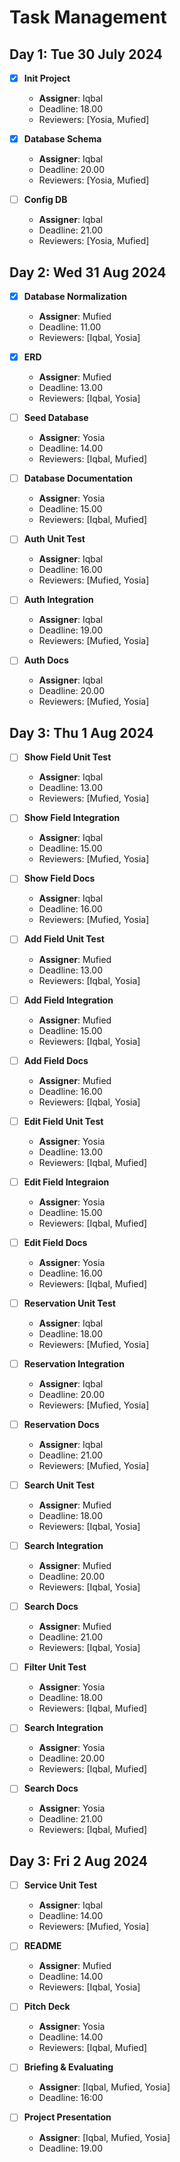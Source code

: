 # Task Management

## Day 1: Tue 30 July 2024

- [x] **Init Project**
    - **Assigner**: Iqbal
    - Deadline: 18.00
    - Reviewers: [Yosia, Mufied]

- [x] **Database Schema**
    - **Assigner**: Iqbal
    - Deadline: 20.00
    - Reviewers: [Yosia, Mufied]

- [ ] **Config DB**
    - **Assigner**: Iqbal
    - Deadline: 21.00
    - Reviewers: [Yosia, Mufied]

## Day 2: Wed 31 Aug 2024

- [X] **Database Normalization**
    - **Assigner**: Mufied
    - Deadline: 11.00
    - Reviewers: [Iqbal, Yosia]

- [X] **ERD**
    - **Assigner**: Mufied
    - Deadline: 13.00
    - Reviewers: [Iqbal, Yosia]

- [ ] **Seed Database**
    - **Assigner**: Yosia
    - Deadline: 14.00
    - Reviewers: [Iqbal, Mufied]

- [ ] **Database Documentation**
    - **Assigner**: Yosia
    - Deadline: 15.00
    - Reviewers: [Iqbal, Mufied]

- [ ] **Auth Unit Test**
    - **Assigner**: Iqbal
    - Deadline: 16.00
    - Reviewers: [Mufied, Yosia]

- [ ] **Auth Integration**
    - **Assigner**: Iqbal
    - Deadline: 19.00
    - Reviewers: [Mufied, Yosia]

- [ ] **Auth Docs**
    - **Assigner**: Iqbal
    - Deadline: 20.00
    - Reviewers: [Mufied, Yosia]

## Day 3: Thu 1 Aug 2024

- [ ] **Show Field Unit Test**
    - **Assigner**: Iqbal
    - Deadline: 13.00
    - Reviewers: [Mufied, Yosia]

- [ ] **Show Field Integration**
    - **Assigner**: Iqbal
    - Deadline: 15.00
    - Reviewers: [Mufied, Yosia]

- [ ] **Show Field Docs**
    - **Assigner**: Iqbal
    - Deadline: 16.00
    - Reviewers: [Mufied, Yosia]

- [ ] **Add Field Unit Test**
    - **Assigner**: Mufied
    - Deadline: 13.00
    - Reviewers: [Iqbal, Yosia]

- [ ] **Add Field Integration**
    - **Assigner**: Mufied
    - Deadline: 15.00
    - Reviewers: [Iqbal, Yosia]

- [ ] **Add Field Docs**
    - **Assigner**: Mufied
    - Deadline: 16.00
    - Reviewers: [Iqbal, Yosia]

- [ ] **Edit Field Unit Test**
    - **Assigner**: Yosia
    - Deadline: 13.00
    - Reviewers: [Iqbal, Mufied]

- [ ] **Edit Field Integraion**
    - **Assigner**: Yosia
    - Deadline: 15.00
    - Reviewers: [Iqbal, Mufied]

- [ ] **Edit Field Docs**
    - **Assigner**: Yosia
    - Deadline: 16.00
    - Reviewers: [Iqbal, Mufied]

- [ ] **Reservation Unit Test**
    - **Assigner**: Iqbal
    - Deadline: 18.00
    - Reviewers: [Mufied, Yosia]

- [ ] **Reservation Integration**
    - **Assigner**: Iqbal
    - Deadline: 20.00
    - Reviewers: [Mufied, Yosia]

- [ ] **Reservation Docs**
    - **Assigner**: Iqbal
    - Deadline: 21.00
    - Reviewers: [Mufied, Yosia]

- [ ] **Search Unit Test**
    - **Assigner**: Mufied
    - Deadline: 18.00
    - Reviewers: [Iqbal, Yosia]

- [ ] **Search Integration**
    - **Assigner**: Mufied
    - Deadline: 20.00
    - Reviewers: [Iqbal, Yosia]

- [ ] **Search Docs**
    - **Assigner**: Mufied
    - Deadline: 21.00
    - Reviewers: [Iqbal, Yosia]

- [ ] **Filter Unit Test**
    - **Assigner**: Yosia
    - Deadline: 18.00
    - Reviewers: [Iqbal, Mufied]

- [ ] **Search Integration**
    - **Assigner**: Yosia
    - Deadline: 20.00
    - Reviewers: [Iqbal, Mufied]

- [ ] **Search Docs**
    - **Assigner**: Yosia
    - Deadline: 21.00
    - Reviewers: [Iqbal, Mufied]

## Day 3: Fri 2 Aug 2024

- [ ] **Service Unit Test**
    - **Assigner**: Iqbal
    - Deadline: 14.00
    - Reviewers: [Mufied, Yosia]

- [ ] **README**
    - **Assigner**: Mufied
    - Deadline: 14.00
    - Reviewers: [Iqbal, Yosia]

- [ ] **Pitch Deck**
    - **Assigner**: Yosia
    - Deadline: 14.00
    - Reviewers: [Iqbal, Mufied]

- [ ] **Briefing & Evaluating**
  - **Assigner**: [Iqbal, Mufied, Yosia]
  - Deadline: 16:00

- [ ] **Project Presentation**
  - **Assigner**: [Iqbal, Mufied, Yosia]
  - Deadline: 19.00